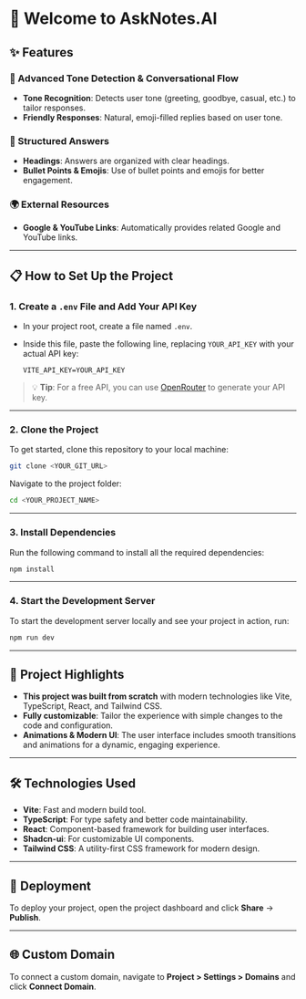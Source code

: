 # 🚀 Welcome to AskNotes.AI

<!-- **Build Status**: ![Build Status Badge](https://img.shields.io/badge/build-passing-brightgreen)  
**License**: MIT  
**Version**: 1.0.0

**URL**: [Your Project URL](https://your-project-url.example.com)

--- -->

## ✨ Features

### 🎉 Advanced Tone Detection & Conversational Flow
- **Tone Recognition**: Detects user tone (greeting, goodbye, casual, etc.) to tailor responses.
- **Friendly Responses**: Natural, emoji-filled replies based on user tone.

### 📑 Structured Answers
- **Headings**: Answers are organized with clear headings.
- **Bullet Points & Emojis**: Use of bullet points and emojis for better engagement.

### 🌍 External Resources
- **Google & YouTube Links**: Automatically provides related Google and YouTube links.

---

## 📋 How to Set Up the Project

### 1. **Create a `.env` File and Add Your API Key**  
- In your project root, create a file named `.env`.
- Inside this file, paste the following line, replacing `YOUR_API_KEY` with your actual API key:

  ```plaintext
  VITE_API_KEY=YOUR_API_KEY
  ```

> 💡 **Tip**: For a free API, you can use [OpenRouter](https://www.openrouter.ai) to generate your API key.

---

### 2. **Clone the Project**

To get started, clone this repository to your local machine:

```bash
git clone <YOUR_GIT_URL>
```

Navigate to the project folder:

```bash
cd <YOUR_PROJECT_NAME>
```

---

### 3. **Install Dependencies**

Run the following command to install all the required dependencies:

```bash
npm install
```

---

### 4. **Start the Development Server**

To start the development server locally and see your project in action, run:

```bash
npm run dev
```

---

## 🚀 Project Highlights

- **This project was built from scratch** with modern technologies like Vite, TypeScript, React, and Tailwind CSS.
- **Fully customizable**: Tailor the experience with simple changes to the code and configuration.
- **Animations & Modern UI**: The user interface includes smooth transitions and animations for a dynamic, engaging experience.

---

## 🛠️ Technologies Used

- **Vite**: Fast and modern build tool.
- **TypeScript**: For type safety and better code maintainability.
- **React**: Component-based framework for building user interfaces.
- **Shadcn-ui**: For customizable UI components.
- **Tailwind CSS**: A utility-first CSS framework for modern design.

---

## 🚀 Deployment

To deploy your project, open the project dashboard and click **Share** -> **Publish**.

---

## 🌐 Custom Domain

To connect a custom domain, navigate to **Project > Settings > Domains** and click **Connect Domain**.

